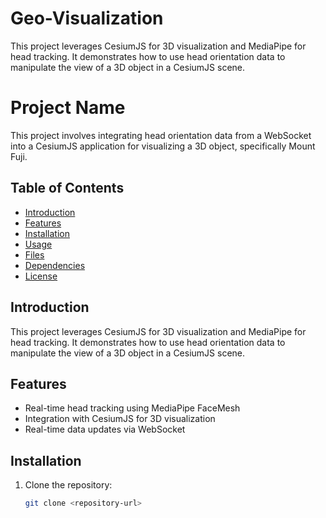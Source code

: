 # Geo-Visualization
This project leverages CesiumJS for 3D visualization and MediaPipe for head tracking. It demonstrates how to use head orientation data to manipulate the view of a 3D object in a CesiumJS scene.

# Project Name

This project involves integrating head orientation data from a WebSocket into a CesiumJS application for visualizing a 3D object, specifically Mount Fuji.

## Table of Contents
- [Introduction](#introduction)
- [Features](#features)
- [Installation](#installation)
- [Usage](#usage)
- [Files](#files)
- [Dependencies](#dependencies)
- [License](#license)

## Introduction
This project leverages CesiumJS for 3D visualization and MediaPipe for head tracking. It demonstrates how to use head orientation data to manipulate the view of a 3D object in a CesiumJS scene.

## Features
- Real-time head tracking using MediaPipe FaceMesh
- Integration with CesiumJS for 3D visualization
- Real-time data updates via WebSocket

## Installation
1. Clone the repository:
   ```sh
   git clone <repository-url>
